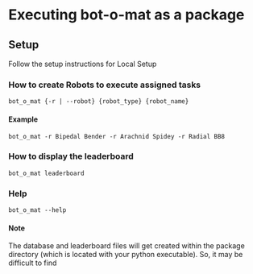 # Executing bot-o-mat as a package

## Setup

Follow the setup instructions for Local Setup

### How to create Robots to execute assigned tasks

`bot_o_mat {-r | --robot} {robot_type} {robot_name}`

#### Example

```shell
bot_o_mat -r Bipedal Bender -r Arachnid Spidey -r Radial BB8
```

### How to display the leaderboard

`bot_o_mat leaderboard`

### Help

`bot_o_mat --help`

#### Note

The database and leaderboard files will get created within the package directory (which is located with your python executable). So, it may be difficult to find
